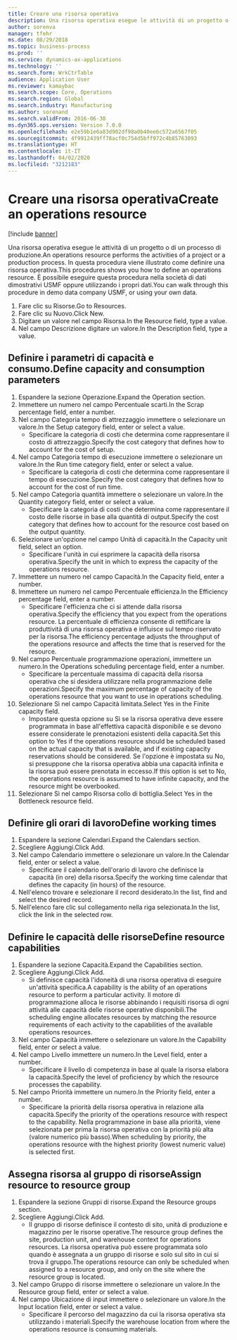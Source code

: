 ```yaml
---
title: Creare una risorsa operativa
description: Una risorsa operativa esegue le attività di un progetto o di un processo di produzione.
author: sorenva
manager: tfehr
ms.date: 08/29/2018
ms.topic: business-process
ms.prod: ''
ms.service: dynamics-ax-applications
ms.technology: ''
ms.search.form: WrkCtrTable
audience: Application User
ms.reviewer: kamaybac
ms.search.scope: Core, Operations
ms.search.region: Global
ms.search.industry: Manufacturing
ms.author: sorenand
ms.search.validFrom: 2016-06-30
ms.dyn365.ops.version: Version 7.0.0
ms.openlocfilehash: e2e59b1e6a83d902df98a0b40ee6c572a6567f05
ms.sourcegitcommit: 4f9912439ff78acf0c754d5bff972c4b85763093
ms.translationtype: HT
ms.contentlocale: it-IT
ms.lasthandoff: 04/02/2020
ms.locfileid: "3212183"
---
```

# <a name="create-an-operations-resource"></a><span data-ttu-id="2a1a5-103">Creare una risorsa operativa</span><span class="sxs-lookup"><span data-stu-id="2a1a5-103">Create an operations resource</span></span>

[!include [banner](../../includes/banner.md)]

<span data-ttu-id="2a1a5-104">Una risorsa operativa esegue le attività di un progetto o di un processo di produzione.</span><span class="sxs-lookup"><span data-stu-id="2a1a5-104">An operations resource performs the activities of a project or a production process.</span></span> <span data-ttu-id="2a1a5-105">In questa procedura viene illustrato come definire una risorsa operativa.</span><span class="sxs-lookup"><span data-stu-id="2a1a5-105">This procedures shows you how to define an operations resource.</span></span> <span data-ttu-id="2a1a5-106">È possibile eseguire questa procedura nella società di dati dimostrativi USMF oppure utilizzando i propri dati.</span><span class="sxs-lookup"><span data-stu-id="2a1a5-106">You can walk through this procedure in demo data company USMF, or using your own data.</span></span>

1. <span data-ttu-id="2a1a5-107">Fare clic su Risorse.</span><span class="sxs-lookup"><span data-stu-id="2a1a5-107">Go to Resources.</span></span>
2. <span data-ttu-id="2a1a5-108">Fare clic su Nuovo.</span><span class="sxs-lookup"><span data-stu-id="2a1a5-108">Click New.</span></span>
3. <span data-ttu-id="2a1a5-109">Digitare un valore nel campo Risorsa.</span><span class="sxs-lookup"><span data-stu-id="2a1a5-109">In the Resource field, type a value.</span></span>
4. <span data-ttu-id="2a1a5-110">Nel campo Descrizione digitare un valore.</span><span class="sxs-lookup"><span data-stu-id="2a1a5-110">In the Description field, type a value.</span></span>

## <a name="define-capacity-and-consumption-parameters"></a><span data-ttu-id="2a1a5-111">Definire i parametri di capacità e consumo.</span><span class="sxs-lookup"><span data-stu-id="2a1a5-111">Define capacity and consumption parameters</span></span>
1. <span data-ttu-id="2a1a5-112">Espandere la sezione Operazione.</span><span class="sxs-lookup"><span data-stu-id="2a1a5-112">Expand the Operation section.</span></span>
2. <span data-ttu-id="2a1a5-113">Immettere un numero nel campo Percentuale scarti.</span><span class="sxs-lookup"><span data-stu-id="2a1a5-113">In the Scrap percentage field, enter a number.</span></span>
3. <span data-ttu-id="2a1a5-114">Nel campo Categoria tempo di attrezzaggio immettere o selezionare un valore.</span><span class="sxs-lookup"><span data-stu-id="2a1a5-114">In the Setup category field, enter or select a value.</span></span>
    * <span data-ttu-id="2a1a5-115">Specificare la categoria di costi che determina come rappresentare il costo di attrezzaggio.</span><span class="sxs-lookup"><span data-stu-id="2a1a5-115">Specify the cost category that defines how to account for the cost of setup.</span></span>  
4. <span data-ttu-id="2a1a5-116">Nel campo Categoria tempo di esecuzione immettere o selezionare un valore.</span><span class="sxs-lookup"><span data-stu-id="2a1a5-116">In the Run time category field, enter or select a value.</span></span>
    * <span data-ttu-id="2a1a5-117">Specificare la categoria di costi che determina come rappresentare il tempo di esecuzione.</span><span class="sxs-lookup"><span data-stu-id="2a1a5-117">Specify the cost category that defines how to account for the cost of run time.</span></span>  
5. <span data-ttu-id="2a1a5-118">Nel campo Categoria quantità immettere o selezionare un valore.</span><span class="sxs-lookup"><span data-stu-id="2a1a5-118">In the Quantity category field, enter or select a value.</span></span>
    * <span data-ttu-id="2a1a5-119">Specificare la categoria di costi che determina come rappresentare il costo delle risorse in base alla quantità di output.</span><span class="sxs-lookup"><span data-stu-id="2a1a5-119">Specify the cost category that defines how to account for the resource cost based on the output quantity.</span></span>  
6. <span data-ttu-id="2a1a5-120">Selezionare un'opzione nel campo Unità di capacità.</span><span class="sxs-lookup"><span data-stu-id="2a1a5-120">In the Capacity unit field, select an option.</span></span>
    * <span data-ttu-id="2a1a5-121">Specificare l'unità in cui esprimere la capacità della risorsa operativa.</span><span class="sxs-lookup"><span data-stu-id="2a1a5-121">Specify the unit in which to express the capacity of the operations resource.</span></span>  
7. <span data-ttu-id="2a1a5-122">Immettere un numero nel campo Capacità.</span><span class="sxs-lookup"><span data-stu-id="2a1a5-122">In the Capacity field, enter a number.</span></span>
8. <span data-ttu-id="2a1a5-123">Immettere un numero nel campo Percentuale efficienza.</span><span class="sxs-lookup"><span data-stu-id="2a1a5-123">In the Efficiency percentage field, enter a number.</span></span>
    * <span data-ttu-id="2a1a5-124">Specificare l'efficienza che ci si attende dalla risorsa operativa.</span><span class="sxs-lookup"><span data-stu-id="2a1a5-124">Specify the efficiency that you expect from the operations resource.</span></span> <span data-ttu-id="2a1a5-125">La percentuale di efficienza consente di rettificare la produttività di una risorsa operativa e influisce sul tempo riservato per la risorsa.</span><span class="sxs-lookup"><span data-stu-id="2a1a5-125">The efficiency percentage adjusts the throughput of the operations resource and affects the time that is reserved for the resource.</span></span>  
9. <span data-ttu-id="2a1a5-126">Nel campo Percentuale programmazione operazioni, immettere un numero.</span><span class="sxs-lookup"><span data-stu-id="2a1a5-126">In the Operations scheduling percentage field, enter a number.</span></span>
    * <span data-ttu-id="2a1a5-127">Specificare la percentuale massima di capacità della risorsa operativa che si desidera utilizzare nella programmazione delle operazioni.</span><span class="sxs-lookup"><span data-stu-id="2a1a5-127">Specify the maximum percentage of capacity of the operations resource that you want to use in operations scheduling.</span></span>  
10. <span data-ttu-id="2a1a5-128">Selezionare Sì nel campo Capacità limitata.</span><span class="sxs-lookup"><span data-stu-id="2a1a5-128">Select Yes in the Finite capacity field.</span></span>
    * <span data-ttu-id="2a1a5-129">Impostare questa opzione su Sì se la risorsa operativa deve essere programmata in base all'effettiva capacità disponibile e se devono essere considerate le prenotazioni esistenti della capacità.</span><span class="sxs-lookup"><span data-stu-id="2a1a5-129">Set this option to Yes if the operations resource should be scheduled based on the actual capacity that is available, and if existing capacity reservations should be considered.</span></span> <span data-ttu-id="2a1a5-130">Se l'opzione è impostata su No, si presuppone che la risorsa operativa abbia una capacità infinita e la risorsa può essere prenotata in eccesso.</span><span class="sxs-lookup"><span data-stu-id="2a1a5-130">If this option is set to No, the operations resource is assumed to have infinite capacity, and the resource might be overbooked.</span></span>  
11. <span data-ttu-id="2a1a5-131">Selezionare Sì nel campo Risorsa collo di bottiglia.</span><span class="sxs-lookup"><span data-stu-id="2a1a5-131">Select Yes in the Bottleneck resource field.</span></span>

## <a name="define-working-times"></a><span data-ttu-id="2a1a5-132">Definire gli orari di lavoro</span><span class="sxs-lookup"><span data-stu-id="2a1a5-132">Define working times</span></span>
1. <span data-ttu-id="2a1a5-133">Espandere la sezione Calendari.</span><span class="sxs-lookup"><span data-stu-id="2a1a5-133">Expand the Calendars section.</span></span>
2. <span data-ttu-id="2a1a5-134">Scegliere Aggiungi.</span><span class="sxs-lookup"><span data-stu-id="2a1a5-134">Click Add.</span></span>
3. <span data-ttu-id="2a1a5-135">Nel campo Calendario immettere o selezionare un valore.</span><span class="sxs-lookup"><span data-stu-id="2a1a5-135">In the Calendar field, enter or select a value.</span></span>
    * <span data-ttu-id="2a1a5-136">Specificare il calendario dell'orario di lavoro che definisce la capacità (in ore) della risorsa.</span><span class="sxs-lookup"><span data-stu-id="2a1a5-136">Specify the working time calendar that defines the capacity (in hours) of the resource.</span></span>  
4. <span data-ttu-id="2a1a5-137">Nell'elenco trovare e selezionare il record desiderato.</span><span class="sxs-lookup"><span data-stu-id="2a1a5-137">In the list, find and select the desired record.</span></span>
5. <span data-ttu-id="2a1a5-138">Nell'elenco fare clic sul collegamento nella riga selezionata.</span><span class="sxs-lookup"><span data-stu-id="2a1a5-138">In the list, click the link in the selected row.</span></span>

## <a name="define-resource-capabilities"></a><span data-ttu-id="2a1a5-139">Definire le capacità delle risorse</span><span class="sxs-lookup"><span data-stu-id="2a1a5-139">Define resource capabilities</span></span>
1. <span data-ttu-id="2a1a5-140">Espandere la sezione Capacità.</span><span class="sxs-lookup"><span data-stu-id="2a1a5-140">Expand the Capabilities section.</span></span>
2. <span data-ttu-id="2a1a5-141">Scegliere Aggiungi.</span><span class="sxs-lookup"><span data-stu-id="2a1a5-141">Click Add.</span></span>
    * <span data-ttu-id="2a1a5-142">Si definisce capacità l'idoneità di una risorsa operativa di eseguire un'attività specifica.</span><span class="sxs-lookup"><span data-stu-id="2a1a5-142">A capability is the ability of an operations resource to perform a particular activity.</span></span> <span data-ttu-id="2a1a5-143">Il motore di programmazione alloca le risorse abbinando i requisiti risorsa di ogni attività alle capacità delle risorse operative disponibili.</span><span class="sxs-lookup"><span data-stu-id="2a1a5-143">The scheduling engine allocates resources by matching the resource requirements of each activity to the capabilities of the available operations resources.</span></span>  
3. <span data-ttu-id="2a1a5-144">Nel campo Capacità immettere o selezionare un valore.</span><span class="sxs-lookup"><span data-stu-id="2a1a5-144">In the Capability field, enter or select a value.</span></span>
4. <span data-ttu-id="2a1a5-145">Nel campo Livello immettere un numero.</span><span class="sxs-lookup"><span data-stu-id="2a1a5-145">In the Level field, enter a number.</span></span>
    * <span data-ttu-id="2a1a5-146">Specificare il livello di competenza in base al quale la risorsa elabora la capacità.</span><span class="sxs-lookup"><span data-stu-id="2a1a5-146">Specify the level of proficiency by which the resource processes the capability.</span></span>  
5. <span data-ttu-id="2a1a5-147">Nel campo Priorità immettere un numero.</span><span class="sxs-lookup"><span data-stu-id="2a1a5-147">In the Priority field, enter a number.</span></span>
    * <span data-ttu-id="2a1a5-148">Specificare la priorità della risorsa operativa in relazione alla capacità.</span><span class="sxs-lookup"><span data-stu-id="2a1a5-148">Specify the priority of the operations resource with respect to the capability.</span></span> <span data-ttu-id="2a1a5-149">Nella programmazione in base alla priorità, viene selezionata per prima la risorsa operativa con la priorità più alta (valore numerico più basso).</span><span class="sxs-lookup"><span data-stu-id="2a1a5-149">When scheduling by priority, the operations resource with the highest priority (lowest numeric value) is selected first.</span></span>  

## <a name="assign-resource-to-resource-group"></a><span data-ttu-id="2a1a5-150">Assegna risorsa al gruppo di risorse</span><span class="sxs-lookup"><span data-stu-id="2a1a5-150">Assign resource to resource group</span></span>
1. <span data-ttu-id="2a1a5-151">Espandere la sezione Gruppi di risorse.</span><span class="sxs-lookup"><span data-stu-id="2a1a5-151">Expand the Resource groups section.</span></span>
2. <span data-ttu-id="2a1a5-152">Scegliere Aggiungi.</span><span class="sxs-lookup"><span data-stu-id="2a1a5-152">Click Add.</span></span>
    * <span data-ttu-id="2a1a5-153">Il gruppo di risorse definisce il contesto di sito, unità di produzione e magazzino per le risorse operative.</span><span class="sxs-lookup"><span data-stu-id="2a1a5-153">The resource group defines the site, production unit, and warehouse context for operations resources.</span></span> <span data-ttu-id="2a1a5-154">La risorsa operativa può essere programmata solo quando è assegnata a un gruppo di risorse e solo sul sito in cui si trova il gruppo.</span><span class="sxs-lookup"><span data-stu-id="2a1a5-154">The operations resource can only be scheduled when assigned to a resource group, and only on the site where the resource group is located.</span></span>  
3. <span data-ttu-id="2a1a5-155">Nel campo Gruppo di risorse immettere o selezionare un valore.</span><span class="sxs-lookup"><span data-stu-id="2a1a5-155">In the Resource group field, enter or select a value.</span></span>
4. <span data-ttu-id="2a1a5-156">Nel campo Ubicazione di input immettere o selezionare un valore.</span><span class="sxs-lookup"><span data-stu-id="2a1a5-156">In the Input location field, enter or select a value.</span></span>
    * <span data-ttu-id="2a1a5-157">Specificare il percorso del magazzino da cui la risorsa operativa sta utilizzando i materiali.</span><span class="sxs-lookup"><span data-stu-id="2a1a5-157">Specify the warehouse location from where the operations resource is consuming materials.</span></span>  

